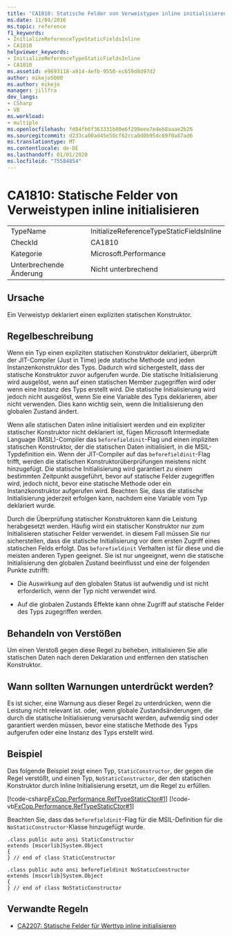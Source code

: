 ```yaml
---
title: 'CA1810: Statische Felder von Verweistypen inline initialisieren'
ms.date: 11/04/2016
ms.topic: reference
f1_keywords:
- InitializeReferenceTypeStaticFieldsInline
- CA1810
helpviewer_keywords:
- InitializeReferenceTypeStaticFieldsInline
- CA1810
ms.assetid: e9693118-a914-4efb-9550-ec659d8d97d2
author: mikejo5000
ms.author: mikejo
manager: jillfra
dev_langs:
- CSharp
- VB
ms.workload:
- multiple
ms.openlocfilehash: fd04fb6f363331b80e6f299eee7e4eb8aaae2b26
ms.sourcegitcommit: d233ca00ad45e50cf62cca0d0b95dc69f0a87ad6
ms.translationtype: MT
ms.contentlocale: de-DE
ms.lasthandoff: 01/01/2020
ms.locfileid: "75584854"
---
```

# <a name="ca1810-initialize-reference-type-static-fields-inline"></a>CA1810: Statische Felder von Verweistypen inline initialisieren

|||
|-|-|
|TypeName|InitializeReferenceTypeStaticFieldsInline|
|CheckId|CA1810|
|Kategorie|Microsoft.Performance|
|Unterbrechende Änderung|Nicht unterbrechend|

## <a name="cause"></a>Ursache
Ein Verweistyp deklariert einen expliziten statischen Konstruktor.

## <a name="rule-description"></a>Regelbeschreibung
Wenn ein Typ einen expliziten statischen Konstruktor deklariert, überprüft der JIT-Compiler (Just in Time) jede statische Methode und jeden Instanzenkonstruktor des Typs. Dadurch wird sichergestellt, dass der statische Konstruktor zuvor aufgerufen wurde. Die statische Initialisierung wird ausgelöst, wenn auf einen statischen Member zugegriffen wird oder wenn eine Instanz des Typs erstellt wird. Die statische Initialisierung wird jedoch nicht ausgelöst, wenn Sie eine Variable des Typs deklarieren, aber nicht verwenden. Dies kann wichtig sein, wenn die Initialisierung den globalen Zustand ändert.

Wenn alle statischen Daten inline initialisiert werden und ein expliziter statischer Konstruktor nicht deklariert ist, fügen Microsoft Intermediate Language (MSIL)-Compiler das `beforefieldinit`-Flag und einen impliziten statischen Konstruktor, der die statischen Daten initialisiert, in die MSIL-Typdefinition ein. Wenn der JIT-Compiler auf das `beforefieldinit`-Flag trifft, werden die statischen Konstruktorüberprüfungen meistens nicht hinzugefügt. Die statische Initialisierung wird garantiert zu einem bestimmten Zeitpunkt ausgeführt, bevor auf statische Felder zugegriffen wird, jedoch nicht, bevor eine statische Methode oder ein Instanzkonstruktor aufgerufen wird. Beachten Sie, dass die statische Initialisierung jederzeit erfolgen kann, nachdem eine Variable vom Typ deklariert wurde.

Durch die Überprüfung statischer Konstruktoren kann die Leistung herabgesetzt werden. Häufig wird ein statischer Konstruktor nur zum Initialisieren statischer Felder verwendet. in diesem Fall müssen Sie nur sicherstellen, dass die statische Initialisierung vor dem ersten Zugriff eines statischen Felds erfolgt. Das `beforefieldinit` Verhalten ist für diese und die meisten anderen Typen geeignet. Sie ist nur ungeeignet, wenn die statische Initialisierung den globalen Zustand beeinflusst und eine der folgenden Punkte zutrifft:

- Die Auswirkung auf den globalen Status ist aufwendig und ist nicht erforderlich, wenn der Typ nicht verwendet wird.

- Auf die globalen Zustands Effekte kann ohne Zugriff auf statische Felder des Typs zugegriffen werden.

## <a name="how-to-fix-violations"></a>Behandeln von Verstößen
Um einen Verstoß gegen diese Regel zu beheben, initialisieren Sie alle statischen Daten nach deren Deklaration und entfernen den statischen Konstruktor.

## <a name="when-to-suppress-warnings"></a>Wann sollten Warnungen unterdrückt werden?
Es ist sicher, eine Warnung aus dieser Regel zu unterdrücken, wenn die Leistung nicht relevant ist. oder, wenn globale Zustandsänderungen, die durch die statische Initialisierung verursacht werden, aufwendig sind oder garantiert werden müssen, bevor eine statische Methode des Typs aufgerufen oder eine Instanz des Typs erstellt wird.

## <a name="example"></a>Beispiel

Das folgende Beispiel zeigt einen Typ, `StaticConstructor`, der gegen die Regel verstößt, und einen Typ, `NoStaticConstructor`, der den statischen Konstruktor durch Inline Initialisierung ersetzt, um die Regel zu erfüllen.

[!code-csharp[FxCop.Performance.RefTypeStaticCtor#1](../code-quality/codesnippet/CSharp/ca1810-initialize-reference-type-static-fields-inline_1.cs)]
[!code-vb[FxCop.Performance.RefTypeStaticCtor#1](../code-quality/codesnippet/VisualBasic/ca1810-initialize-reference-type-static-fields-inline_1.vb)]

Beachten Sie, dass das `beforefieldinit`-Flag für die MSIL-Definition für die `NoStaticConstructor`-Klasse hinzugefügt wurde.

```
.class public auto ansi StaticConstructor
extends [mscorlib]System.Object
{
} // end of class StaticConstructor

.class public auto ansi beforefieldinit NoStaticConstructor
extends [mscorlib]System.Object
{
} // end of class NoStaticConstructor
```

## <a name="related-rules"></a>Verwandte Regeln

- [CA2207: Statische Felder für Werttyp inline initialisieren](../code-quality/ca2207.md)
